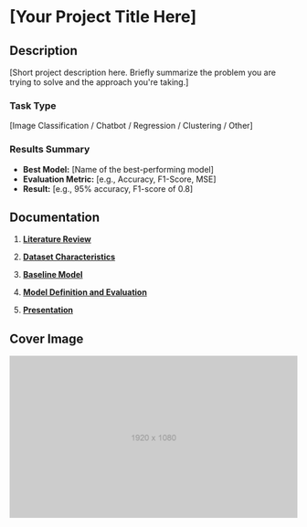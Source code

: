 # [Your Project Title Here]

## Description

[Short project description here. Briefly summarize the problem you are trying to solve and the approach you're taking.]

### Task Type

[Image Classification / Chatbot / Regression / Clustering / Other]

### Results Summary

- **Best Model:** [Name of the best-performing model]
- **Evaluation Metric:** [e.g., Accuracy, F1-Score, MSE]
- **Result:** [e.g., 95% accuracy, F1-score of 0.8]

## Documentation

1. **[Literature Review](0_LiteratureReview/README.md)**

2. **[Dataset Characteristics](1_DatasetCharacteristics/exploratory_data_analysis.ipynb)**

3. **[Baseline Model](2_BaselineModel/baseline_model.ipynb)**

4. **[Model Definition and Evaluation](3_Model/model_definition_evaluation)**

5. **[Presentation](4_Presentation/README.md)**

## Cover Image

![Project Cover Image](CoverImage/cover_image.png)
